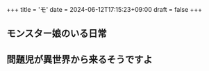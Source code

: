 +++
title = 'モ'
date = 2024-06-12T17:15:23+09:00
draft = false
+++

## モンスター娘のいる日常

  
  

## 問題児が異世界から来るそうですよ